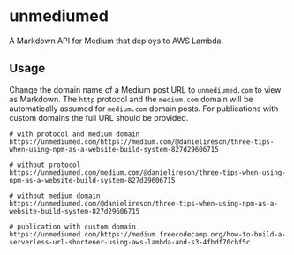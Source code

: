 # unmediumed

A Markdown API for Medium that deploys to AWS Lambda.

## Usage

Change the domain name of a Medium post URL to `unmediumed.com` to view as Markdown. The `http` protocol and the
`medium.com` domain will be automatically assumed for `medium.com` domain posts. For publications with custom domains
the full URL should be provided.

```
# with protocol and medium domain
https://unmediumed.com/https://medium.com/@danielireson/three-tips-when-using-npm-as-a-website-build-system-827d29606715

# without protocol
https://unmediumed.com/medium.com/@danielireson/three-tips-when-using-npm-as-a-website-build-system-827d29606715

# without medium domain
https://unmediumed.com/@danielireson/three-tips-when-using-npm-as-a-website-build-system-827d29606715

# publication with custom domain
https://unmediumed.com/https://medium.freecodecamp.org/how-to-build-a-serverless-url-shortener-using-aws-lambda-and-s3-4fbdf70cbf5c
```
